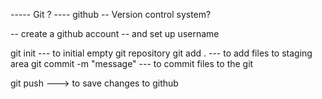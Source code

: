   ----- Git ? 
  ---- github 
  -- Version control system? 
  


-- create a github account 
-- and set up username 


git init --- to initial empty git repository 
git add . --- to add files to staging area 
git commit -m "message" --- to commit files to the git 

git push ---> to save changes to github 